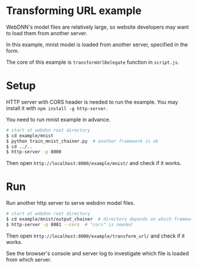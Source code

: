 # Transforming URL example
WebDNN's model files are relatively large, so website developers may want to load them from another server.

In this example, mnist model is loaded from another server, specified in the form.

The core of this example is `transformUrlDelegate` function in `script.js`.

# Setup
HTTP server with CORS header is needed to run the example. You may install it with `npm install -g http-server`.

You need to run mnist example in advance.

```bash
# start at webdnn root directory
$ cd example/mnist
$ python train_mnist_chainer.py  # another framework is ok
$ cd ../..
$ http-server -p 8000
```

Then open `http://localhost:8000/example/mnist/` and check if it works.

# Run
Run another http server to serve webdnn model files.

```bash
# start at webdnn root directory
$ cd example/mnist/output_chainer  # directory depends on which framework you used
$ http-server -p 8001 --cors  # "cors" is needed
```

Then open `http://localhost:8000/example/transform_url/` and check if it works.

See the browser's console and server log to investigate which file is loaded from which server.
